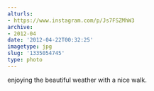 ```yaml
---
alturls:
- https://www.instagram.com/p/Js7FSZMhW3
archive:
- 2012-04
date: '2012-04-22T00:32:25'
imagetype: jpg
slug: '1335054745'
type: photo
---
```


enjoying the beautiful weather with a nice walk.

